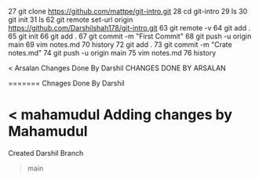  27  git clone https://github.com/mattpe/git-intro.git
   28  cd git-intro
   29  ls
   30  git init
   31  ls
   62  git remote set-url origin https://github.com/Darshilshah178/git-intro.git
   63  git remote -v
   64  git add .
   65  git init
   66  git add .
   67  git commit -m "First Commit"
   68  git push -u origin main
   69  vim notes.md
   70  history
   72  git add .
   73  git commit -m "Crate notes.md"
   74  git push -u origin main
   75  vim notes.md
   76  history

< Arsalan
   Changes Done By Darshil
   CHANGES DONE BY ARSALAN

=======
   Chnages Done By Darshil

< mahamudul
   Adding changes by  Mahamudul
=======
   Created Darshil Branch
> main
